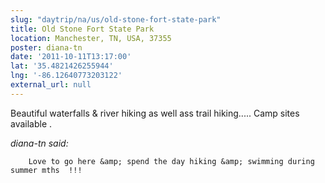 ```yaml
---
slug: "daytrip/na/us/old-stone-fort-state-park"
title: Old Stone Fort State Park
location: Manchester, TN, USA, 37355
poster: diana-tn
date: '2011-10-11T13:17:00'
lat: '35.4821426255944'
lng: '-86.12640773203122'
external_url: null
---
```


Beautiful waterfalls &amp; river hiking  as well ass trail hiking..... Camp sites available .

<em>diana-tn said:</em>

        Love to go here &amp; spend the day hiking &amp; swimming during summer mths  !!!
